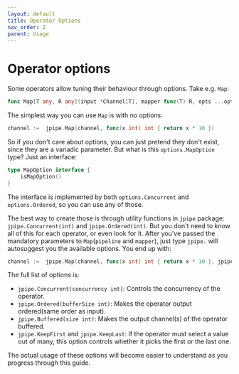 ```yaml
---
layout: default
title: Operator Options
nav_order: 2
parent: Usage
---
```


<h1>Operator options</h1>

Some operators allow tuning their behaviour through options. Take e.g. `Map`:

```go
func Map[T any, R any](input *Channel[T], mapper func(T) R, opts ...options.MapOption) *Channel[R]
```

The simplest way you can use `Map` is with no options:

```go
channel :=  jpipe.Map(channel, func(x int) int { return x * 10 })
```

So if you don't care about options, you can just pretend they don't exist, since they are a variadic parameter. But what is this `options.MapOption` type? Just an interface:

```go
type MapOption interface {
    isMapOption()
}
```

The interface is implemented by both `options.Concurrent` and `options.Ordered`, so you can use any of those.

The best way to create those is through utility functions in `jpipe` package: `jpipe.Concurrent(int)` and `jpipe.Ordered(int)`. But you don't need to know all of this for each operator, or even look for it. After you've passed the mandatory parameters to `Map`(`pipeline` and `mapper`), just type `jpipe.` will autosuggest you the available options. You end up with:

```go
channel :=  jpipe.Map(channel, func(x int) int { return x * 10 }, jpipe.Concurrent(2), jpipe.Ordered(10))
```

The full list of options is:

- `jpipe.Concurrent(concurrency int)`: Controls the concurrency of the operator.
- `jpipe.Ordered(bufferSize int)`: Makes the operator output ordered(same order as input).
- `jpipe.Buffered(size int)`: Makes the output channel(s) of the operator buffered.
- `jpipe.KeepFirst` and `jpipe.KeepLast`: If the operator must select a value out of many, this option controls whether it picks the first or the last one.

The actual usage of these options will become easier to understand as you progress through this guide.